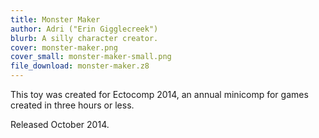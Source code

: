 ```yaml
---
title: Monster Maker
author: Adri ("Erin Gigglecreek")
blurb: A silly character creator.
cover: monster-maker.png
cover_small: monster-maker-small.png
file_download: monster-maker.z8
---
```

<p>This toy was created for Ectocomp 2014, an annual minicomp for games created in three hours or less.</p>
<p>Released October 2014.</p>
